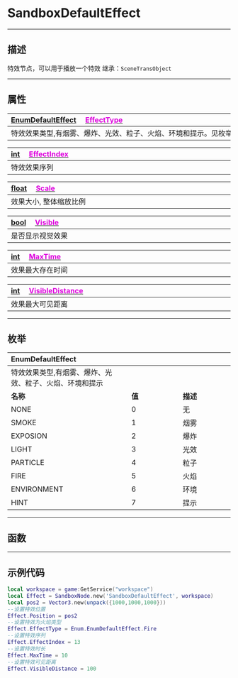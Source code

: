 # SandboxDefaultEffect
------------------------------------------------------------------------------------------
## 描述

特效节点，可以用于播放一个特效
继承：`SceneTransObject`

------------------------------------------------------------------------------------------
## 属性

|<div style="width:1125px">[EnumDefaultEffect]() &emsp;[<font color="dd00dd">EffectType</font>]()</div>|
|:---|
|特效效果类型,有烟雾、爆炸、光效、粒子、火焰、环境和提示。见枚举`SandboxDefaultEffect::EnumDefaultEffect`|

|<div style="width:1125px">[int]() &emsp;[<font color="dd00dd">EffectIndex</font>]()</div>|
|:---|
|特效效果序列|

|<div style="width:1125px">[float]() &emsp;[<font color="dd00dd">Scale</font>]()</div>|
|:---|
|效果大小, 整体缩放比例|

|<div style="width:1125px">[bool]() &emsp;[<font color="dd00dd">Visible</font>]()</div>|
|:---|
|是否显示视觉效果|

|<div style="width:1125px">[int]() &emsp;[<font color="dd00dd">MaxTime</font>]()</div>|
|:---|
|效果最大存在时间|

|<div style="width:1125px">[int]() &emsp;[<font color="dd00dd">VisibleDistance</font>]()</div>|
|:---|
|效果最大可见距离|

------------------------------------------------------------------------------------------
## 枚举

|<div style="width:200px">EnumDefaultEffect</div>|<div style="width:100px"></div>|<div style="width:100px"></div>|
|:---   |:---|:---|
|特效效果类型,有烟雾、爆炸、光效、粒子、火焰、环境和提示|
|**名称**   |**值**  |**描述**|
|NONE   |0   |无|
|SMOKE|1   |烟雾|
|EXPOSION  |2   |爆炸|
|LIGHT  |3   |光效|
|PARTICLE  |4   |粒子|
|FIRE  |5   |火焰|
|ENVIRONMENT  |6   |环境|
|HINT  |7   |提示|

------------------------------------------------------------------------------------------
## 函数

------------------------------------------------------------------------------------------
## 示例代码

```lua
local workspace = game:GetService("workspace")
local Effect = SandboxNode.new('SandboxDefaultEffect', workspace)
local pos2 = Vector3.new(unpack({1000,1000,1000}))
--设置特效位置
Effect.Position = pos2
--设置特效为火焰类型
Effect.EffectType = Enum.EnumDefaultEffect.Fire
--设置特效序列
Effect.EffectIndex = 13
--设置特效时长
Effect.MaxTime = 10
--设置特效可见距离
Effect.VisibleDistance = 100
 ```
